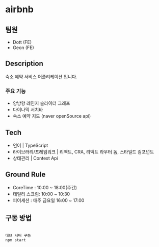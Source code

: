 # airbnb

## 팀원

* Dott (FE)
* Geon (FE)

## Description

숙소 예약 서비스 어플리케이션 입니다.

### 주요 기능

* 양방향 레인지 슬라이더 그래프
* 다이나믹 서치바
* 숙소 예약 지도 (naver openSource api)

## Tech

* 언어 | TypeScript
* 라이브러리/프레임워크 | 리액트, CRA, 리액트 라우터 돔, 스타일드 컴포넌트
* 상태관리 | Context Api

## Ground Rule

* CoreTime : 10:00 ~ 18:00(주간)
* 데일리 스크럼: 10:00 ~ 10:30
* 피어세션 : 매주 금요일 16:00 ~ 17:00

## 구동 방법

```

데브 서버 구동
npm start

```
